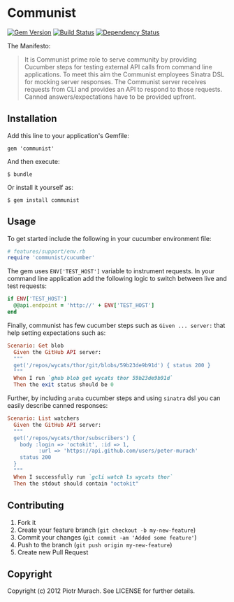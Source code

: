 # Communist
[![Gem Version](https://badge.fury.io/rb/communist.png)](http://badge.fury.io/rb/communist) [![Build Status](https://secure.travis-ci.org/peter-murach/commmunist.png?branch=master)][travis] [![Dependency Status](https://gemnasium.com/peter-murach/communist.png?travis)][gemnasium]

[travis]: http://travis-ci.org/peter-murach/communist
[gemnasium]: https://gemnasium.com/peter-murach/communist

The Manifesto:

>It is Communist prime role to serve community by providing Cucumber steps for
>testing external API calls from command line applications. To meet this aim
>the Communist employees Sinatra DSL for mocking server responses. The Communist
>server receives requests from CLI and provides an API to respond to those
>requests. Canned answers/expectations have to be provided upfront.

## Installation

Add this line to your application's Gemfile:

    gem 'communist'

And then execute:

    $ bundle

Or install it yourself as:

    $ gem install communist

## Usage

To get started include the following in your cucumber environment file:

```ruby
# features/support/env.rb
require 'communist/cucumber'
```

The gem uses `ENV['TEST_HOST']` variable to instrument requests. In your command line application add the following logic to switch between live and test requests:

```ruby
if ENV['TEST_HOST']
  @@api.endpoint = 'http://' + ENV['TEST_HOST']
end
```

Finally, communist has few cucumber steps such as `Given ... server:` that help setting expectations such as:

```ruby
Scenario: Get blob
  Given the GitHub API server:
  """
  get('/repos/wycats/thor/git/blobs/59b23de9b91d') { status 200 }
  """
  When I run `ghub blob get wycats thor 59b23de9b91d`
  Then the exit status should be 0
```

Further, by including `aruba` cucumber steps and using `sinatra` dsl you can easily describe canned responses:

```ruby
Scenario: List watchers
  Given the GitHub API server:
  """
  get('/repos/wycats/thor/subscribers') {
    body :login => 'octokit', :id => 1,
          :url => 'https://api.github.com/users/peter-murach'
    status 200
  }
  """
  When I successfully run `gcli watch ls wycats thor`
  Then the stdout should contain "octokit"
```

## Contributing

1. Fork it
2. Create your feature branch (`git checkout -b my-new-feature`)
3. Commit your changes (`git commit -am 'Added some feature'`)
4. Push to the branch (`git push origin my-new-feature`)
5. Create new Pull Request

## Copyright

Copyright (c) 2012 Piotr Murach. See LICENSE for further details.

